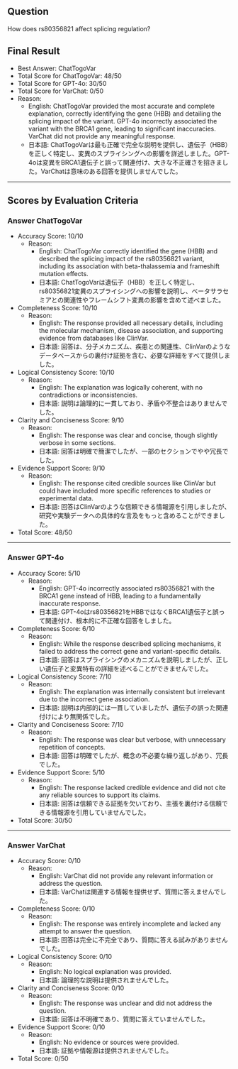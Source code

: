## Question

How does rs80356821 affect splicing regulation?

## Final Result

- Best Answer: ChatTogoVar
- Total Score for ChatTogoVar: 48/50
- Total Score for GPT-4o: 30/50
- Total Score for VarChat: 0/50
- Reason:
  - English: ChatTogoVar provided the most accurate and complete explanation, correctly identifying the gene (HBB) and detailing the splicing impact of the variant. GPT-4o incorrectly associated the variant with the BRCA1 gene, leading to significant inaccuracies. VarChat did not provide any meaningful response.
  - 日本語: ChatTogoVarは最も正確で完全な説明を提供し、遺伝子（HBB）を正しく特定し、変異のスプライシングへの影響を詳述しました。GPT-4oは変異をBRCA1遺伝子と誤って関連付け、大きな不正確さを招きました。VarChatは意味のある回答を提供しませんでした。

---

## Scores by Evaluation Criteria

### Answer ChatTogoVar
- Accuracy Score: 10/10
  - Reason: 
    - English: ChatTogoVar correctly identified the gene (HBB) and described the splicing impact of the rs80356821 variant, including its association with beta-thalassemia and frameshift mutation effects.
    - 日本語: ChatTogoVarは遺伝子（HBB）を正しく特定し、rs80356821変異のスプライシングへの影響を説明し、ベータサラセミアとの関連性やフレームシフト変異の影響を含めて述べました。
- Completeness Score: 10/10
  - Reason: 
    - English: The response provided all necessary details, including the molecular mechanism, disease association, and supporting evidence from databases like ClinVar.
    - 日本語: 回答は、分子メカニズム、疾患との関連性、ClinVarのようなデータベースからの裏付け証拠を含む、必要な詳細をすべて提供しました。
- Logical Consistency Score: 10/10
  - Reason: 
    - English: The explanation was logically coherent, with no contradictions or inconsistencies.
    - 日本語: 説明は論理的に一貫しており、矛盾や不整合はありませんでした。
- Clarity and Conciseness Score: 9/10
  - Reason: 
    - English: The response was clear and concise, though slightly verbose in some sections.
    - 日本語: 回答は明確で簡潔でしたが、一部のセクションでやや冗長でした。
- Evidence Support Score: 9/10
  - Reason: 
    - English: The response cited credible sources like ClinVar but could have included more specific references to studies or experimental data.
    - 日本語: 回答はClinVarのような信頼できる情報源を引用しましたが、研究や実験データへの具体的な言及をもっと含めることができました。
- Total Score: 48/50

---

### Answer GPT-4o
- Accuracy Score: 5/10
  - Reason: 
    - English: GPT-4o incorrectly associated rs80356821 with the BRCA1 gene instead of HBB, leading to a fundamentally inaccurate response.
    - 日本語: GPT-4oはrs80356821をHBBではなくBRCA1遺伝子と誤って関連付け、根本的に不正確な回答をしました。
- Completeness Score: 6/10
  - Reason: 
    - English: While the response described splicing mechanisms, it failed to address the correct gene and variant-specific details.
    - 日本語: 回答はスプライシングのメカニズムを説明しましたが、正しい遺伝子と変異特有の詳細を述べることができませんでした。
- Logical Consistency Score: 7/10
  - Reason: 
    - English: The explanation was internally consistent but irrelevant due to the incorrect gene association.
    - 日本語: 説明は内部的には一貫していましたが、遺伝子の誤った関連付けにより無関係でした。
- Clarity and Conciseness Score: 7/10
  - Reason: 
    - English: The response was clear but verbose, with unnecessary repetition of concepts.
    - 日本語: 回答は明確でしたが、概念の不必要な繰り返しがあり、冗長でした。
- Evidence Support Score: 5/10
  - Reason: 
    - English: The response lacked credible evidence and did not cite any reliable sources to support its claims.
    - 日本語: 回答は信頼できる証拠を欠いており、主張を裏付ける信頼できる情報源を引用していませんでした。
- Total Score: 30/50

---

### Answer VarChat
- Accuracy Score: 0/10
  - Reason: 
    - English: VarChat did not provide any relevant information or address the question.
    - 日本語: VarChatは関連する情報を提供せず、質問に答えませんでした。
- Completeness Score: 0/10
  - Reason: 
    - English: The response was entirely incomplete and lacked any attempt to answer the question.
    - 日本語: 回答は完全に不完全であり、質問に答える試みがありませんでした。
- Logical Consistency Score: 0/10
  - Reason: 
    - English: No logical explanation was provided.
    - 日本語: 論理的な説明は提供されませんでした。
- Clarity and Conciseness Score: 0/10
  - Reason: 
    - English: The response was unclear and did not address the question.
    - 日本語: 回答は不明確であり、質問に答えていませんでした。
- Evidence Support Score: 0/10
  - Reason: 
    - English: No evidence or sources were provided.
    - 日本語: 証拠や情報源は提供されませんでした。
- Total Score: 0/50